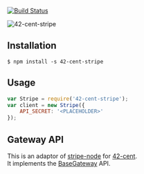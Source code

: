 [![Build Status](https://travis-ci.org/continuous-software/42-cent-stripe.svg?branch=master)](https://travis-ci.org/continuous-software/42-cent-stripe)

![42-cent-stripe](http://wiki.redcomponent.com/images/2/25/Stripe_logo_160.png)

## Installation ##

    $ npm install -s 42-cent-stripe

## Usage

```javascript
var Stripe = require('42-cent-stripe');
var client = new Stripe({
    API_SECRET: '<PLACEHOLDER>'
});
```

## Gateway API

This is an adaptor of [stripe-node](https://github.com/stripe/stripe-node) for [42-cent](https://github.com/continuous-software/42-cent).  
It implements the [BaseGateway](https://github.com/continuous-software/42-cent-base) API.

